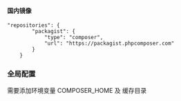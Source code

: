 #### 国内镜像


```
"repositories": {
        "packagist": {
            "type": "composer",
            "url": "https://packagist.phpcomposer.com"
        }
    }
```

### 全局配置

需要添加环境变量 COMPOSER_HOME 及 缓存目录 